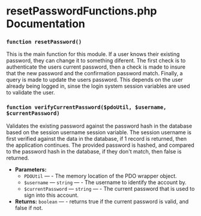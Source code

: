 

#

# resetPasswordFunctions.php Documentation

### `function resetPassword()`

This is the main function for this module. If a user knows their existing password, they can change it to something diferent. The first check is to authenticate the users current password, then a check is made to insure that the new password and the confirmation password match. Finally, a query is made to update the users password. This depends on the user already being logged in, sinse the login system session variables are used to validate the user.

### `function verifyCurrentPassword($pdoUtil, $username, $currentPassword)`

Validates the existing password against the password hash in the database based on the session username session variable. The session username is first verified against the data in the database, if 1 record is returned, then the application continues. The provided password is hashed, and compared to the password hash in the database, if they don't match, then false is returned.

 * **Parameters:**
   * `PDOUtil` — - The memory location of the PDO wrapper object.
   * `$username` — `string` — - The username to identify the account by.
   * `$currentPassword` — `string` — - The current password that is used to sign into this account.
 * **Returns:** `boolean` — - returns true if the current password is valid, and false if not.
